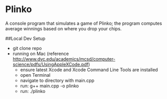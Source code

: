 # Plinko

A console program that simulates a game of Plinko; the program computes average winnings based on where you drop your chips.

##Local Dev Setup
* git clone repo
* running on Mac (reference http://www.dvc.edu/academics/mcsd/computer-science/pdfs/UsingAppleXCode.pdf)
    * ensure latest Xcode and Xcode Command Line Tools are installed
    * open Terminal
    * navigate to directory with main.cpp
    * run: g++ main.cpp -o plinko
    * run: ./plinko
